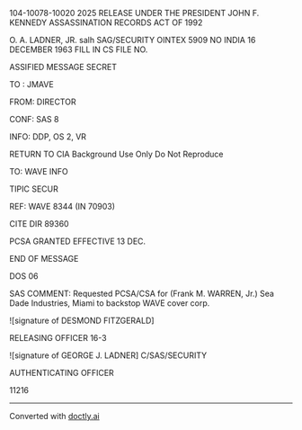 104-10078-10020 2025 RELEASE UNDER THE PRESIDENT JOHN F. KENNEDY ASSASSINATION RECORDS ACT OF 1992

O. A. LADNER, JR. salh
SAG/SECURITY OINTEX
5909  NO INDIA
16 DECEMBER 1963 FILL IN CS FILE NO.

ASSIFIED MESSAGE
SECRET

TO : JMAVE

FROM: DIRECTOR

CONF: SAS 8

INFO: DDP, OS 2, VR

RETURN TO CIA
Background Use Only
Do Not Reproduce

TO: WAVE INFO

TIPIC SECUR

REF: WAVE 8344 (IN 70903)

CITE DIR 89360

PCSA GRANTED EFFECTIVE 13 DEC.

END OF MESSAGE

DOS 06

SAS COMMENT: Requested PCSA/CSA for (Frank M. WARREN, Jr.) Sea Dade Industries,
Miami to backstop WAVE cover corp.

![signature of DESMOND FITZGERALD]

RELEASING OFFICER 16-3

![signature of GEORGE J. LADNER]
C/SAS/SECURITY

AUTHENTICATING OFFICER

11216


---
Converted with [doctly.ai](https://doctly.ai)